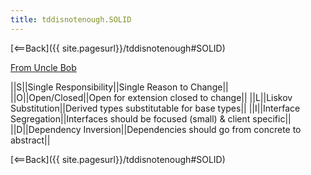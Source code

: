 ```yaml
---
title: tddisnotenough.SOLID
---
```

[<==Back]({{ site.pagesurl}}/tddisnotenough#SOLID)

[From Uncle Bob](http://butunclebob.com/ArticleS.UncleBob.PrinciplesOfOod)

||S||Single Responsibility||Single Reason to Change||
||O||Open/Closed||Open for extension closed to change||
||L||Liskov Substitution||Derived types substitutable for base types||
||I||Interface Segregation||Interfaces should be focused (small) & client specific||
||D||Dependency Inversion||Dependencies should go from concrete to abstract||

[<==Back]({{ site.pagesurl}}/tddisnotenough#SOLID)
